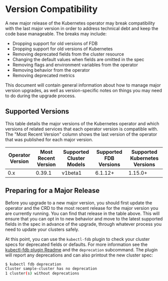 # Version Compatibility

A new major release of the Kubernetes operator may break compatibility with the
last major version in order to address technical debt and keep the code base
manageable. The breaks may include:

* Dropping support for old versions of FDB
* Dropping support for old versions of Kubernetes
* Removing deprecated fields from the cluster resource
* Changing the default values when fields are omitted in the spec
* Removing flags and environment variables from the operator
* Removing behavior from the operator
* Removing deprecated metrics

This document will contain general information about how to manage major version
upgrades, as well as version-specific notes on things you may need to do during
the upgrade process.

## Supported Versions

This table details the major versions of the Kubernetes operator and which
versions of related services that each operator version is compatible with. The
"Most Recent Version" column shows the last version of the operator that was
published for each major version.

| Operator Version  | Most Recent Version | Supported Cluster Models  | Supported FDB Versions  | Supported Kubernetes Versions |
| ----------------- | ------------------- | ------------------------- | ----------------------- | ----------------------------- |
| 0.x               | 0.39.1              | v1beta1                   | 6.1.12+                 | 1.15.0+                       |

## Preparing for a Major Release

Before you upgrade to a new major version, you should first update the operator
and the CRD to the most recent release for the major version you are currently
running. You can find that release in the table above. This will ensure that you
can opt in to new behavior and move to the latest supported fields in the spec
in advance of the upgrade, through whatever process you need to update your
clusters safely.

At this point, you can use the `kubectl-fdb` plugin to check your cluster specs for deprecated
fields or defaults.
For more information see the [kubectl-fdb plugin Readme](../kubectl-fdb/Readme.md) and
the `deprecation` subcommand.
The plugin will report any deprecations and can also printout the new cluster spec:

```bash
$ kubectl fdb deprecation
Cluster sample-cluster has no deprecation
1 cluster(s) without deprecations
```
